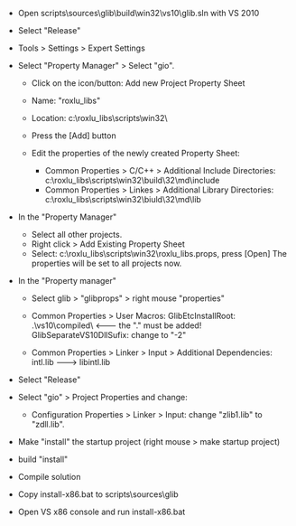
 * Open scripts\sources\glib\build\win32\vs10\glib.sln with VS 2010
 * Select "Release"
 * Tools > Settings > Expert Settings

 * Select "Property Manager" > Select "gio".
   - Click on the icon/button: Add new Project Property Sheet
   - Name: "roxlu_libs"
   - Location: c:\roxlu_libs\scripts\win32\
   - Press the [Add] button
 

   - Edit the properties of the newly created Property Sheet:
     - Common Properties > C/C++ > Additional Include Directories: c:\roxlu_libs\scripts\win32\build\32\md\include
     - Common Properties > Linkes > Additional Library Directories: c:\roxlu_libs\scripts\win32\biuld\32\md\lib 
      

 * In the "Property Manager" 
   - Select all other projects.
   - Right click > Add Existing Property Sheet
   - Select: c:\roxlu_libs\scripts\win32\roxlu_libs.props, press [Open]
     The properties will be set to all projects now.

 * In the "Property manager"
   - Select glib > "glibprops" > right mouse "properties"
   - Common Properties > User Macros: 
            GlibEtcInstallRoot: .\vs10\compiled\    <--- the "." must be added!
            GlibSeparateVS10DllSufix: change to "-2"
            
   - Common Properties > Linker > Input > Additional Dependencies: intl.lib ---> libintl.lib

 * Select "Release"
 * Select "gio" > Project Properties and change:
   - Configuration Properties > Linker > Input: change "zlib1.lib" to "zdll.lib".

 * Make "install" the startup project (right mouse > make startup project)
 * build "install"
 * Compile solution
 * Copy install-x86.bat to scripts\sources\glib
 * Open VS x86 console and run install-x86.bat
 